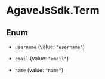 # AgaveJsSdk.Term

## Enum


* `username` (value: `"username"`)

* `email` (value: `"email"`)

* `name` (value: `"name"`)


